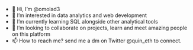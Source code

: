 - 👋 Hi, I’m @omolad3
- 👀 I’m interested in data analytics and web development
- 🌱 I’m currently learning SQL alongside other analytical tools 
- 💞️ I’m looking to collaborate on projects, learn and meet amazing people on this platform
- 📫 How to reach me? send me a dm on Twitter @quin_eth to connect.

<!---
omolad3/omolad3 is a ✨ special ✨ repository because its `README.md` (this file) appears on your GitHub profile.
You can click the Preview link to take a look at your changes.
--->
